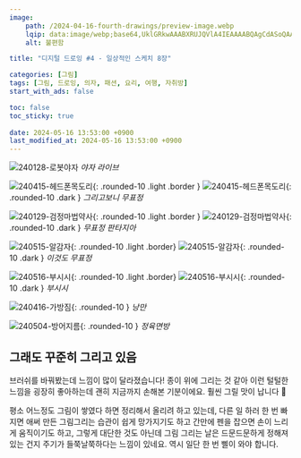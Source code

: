 ```yaml
---
image:
    path: /2024-04-16-fourth-drawings/preview-image.webp
    lqip: data:image/webp;base64,UklGRkwAAABXRUJQVlA4IEAAAABQAgCdASoQAAgAAgA0JbACdLoAAw99mbC/OgAA/vnFT4pLmuNFoQjBo6mMbdQjhxXXeNsH3/zPWe22e+TocAAA
    alt: 불편함

title: "디지털 드로잉 #4 - 일상적인 스케치 8장"

categories: [그림]
tags: [그림, 드로잉, 의자, 패션, 요리, 여행, 자취방]
start_with_ads: false

toc: false
toc_sticky: true
 
date: 2024-05-16 13:53:00 +0900
last_modified_at: 2024-05-16 13:53:00 +0900
---
```


![240128-로봇야자](/drawing/240128-로봇야자.webp)
_야자 라이브_

![240415-헤드폰목도리](/drawing/240415-헤드폰목도리.webp){: .rounded-10 .light .border }
![240415-헤드폰목도리](/drawing/240415-헤드폰목도리.webp){: .rounded-10 .dark }
_그리고보니 무표정_

![240129-검정마법약사](/drawing/240129-검정마법약사.webp){: .rounded-10 .light .border }
![240129-검정마법약사](/drawing/240129-검정마법약사.webp){: .rounded-10 .dark }
_무표정 판타지아_

![240515-알감자](/drawing/240515-알감자.webp){: .rounded-10 .light .border}
![240515-알감자](/drawing/240515-알감자.webp){: .rounded-10 .dark }
_이것도 무표정_

![240516-부시시](/drawing/240516-부시시.webp){: .rounded-10 .light .border}
![240516-부시시](/drawing/240516-부시시.webp){: .rounded-10 .dark }
_부시시_

![240416-가방짐](/drawing/240416-가방짐.webp){: .rounded-10 }
_낭만_

![240504-방어지름](/drawing/240504-방어지름.webp){: .rounded-10 }
_정육면방_

## **그래도 꾸준히 그리고 있음**

브러쉬를 바꿔봤는데 느낌이 많이 달라졌습니다! 종이 위에 그리는 것 같아 이런 털털한 느낌을 굉장히 좋아하는데 괜히 지금까지 손해본 기분이에요. 훨씬 그릴 맛이 납니다 🥰

평소 어느정도 그림이 쌓였다 하면 정리해서 올리려 하고 있는데, 다른 일 하러 한 번 빠지면 애써 만든 그림그리는 습관이 쉽게 망가지기도 하고 간만에 펜을 잡으면 손이 느리게 움직이기도 하고, 그렇게 대단한 것도 아닌데 그림 그리는 날은 드문드문하게 정해져 있는 건지 주기가 들쭉날쭉하다는 느낌이 있네요. 역시 일단 한 번 삘이 와야 합니다.